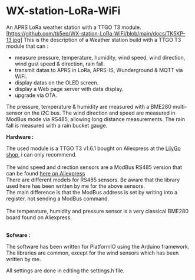 # WX-station-LoRa-WiFi
An APRS LoRa weather station with a TTGO T3 module.
[https://github.com/tk5ep/WX-station-LoRa-WiFi/blob/main/docs/TK5KP-13.jpg]
This is the description of a Weather station build with a TTGO T3 module that can :
- measure pressure, temperature, humidity, wind speed, wind direction, wind gust speed & direction, rain fall.
- transmit datas to APRS in LoRa, APRS-IS, Wunderground & MQTT via WiFi.
- display datas on the OLED screen.
- display a Web page server with data display.
- upgrade via OTA.

The pressure, temperature & humidity are measured with a BME280 multi-sensor on the i2C bus.
The wind direction and speed are measured in ModBus mode via RS485, allowing long distance measurements.
The rain fall is measured with a rain bucket gauge.

**Hardware :**


The used module is a  TTGO T3 v1.6.1 bought on Aliexpress at the [LilyGo shop](https://lilygo.aliexpress.com/store/2090076), i can only recommend.<br><br>
The wind speed and direction sensors are a ModBus RS485 version that can be found [here on Aliexpress](https://www.aliexpress.com/item/1005005500304078.html)<br>
There are different models for RS485 sensors. Be aware that the library used here has been written by me for the above sensors.<br>
The main difference is that the ModBus address is set by writing into a register, not sending a ModBus command.<br><br>
The temperature, humidity and pressure sensor is a very classical BME280 board found on Aliexpress.<br><br>

**Sofware :**

The software has been written for PlatformIO using the Arduino framework.<br>
The libraries are common, except for the wind sensors which has been written by me.

All settings are done in editing the settings.h file.<br>
